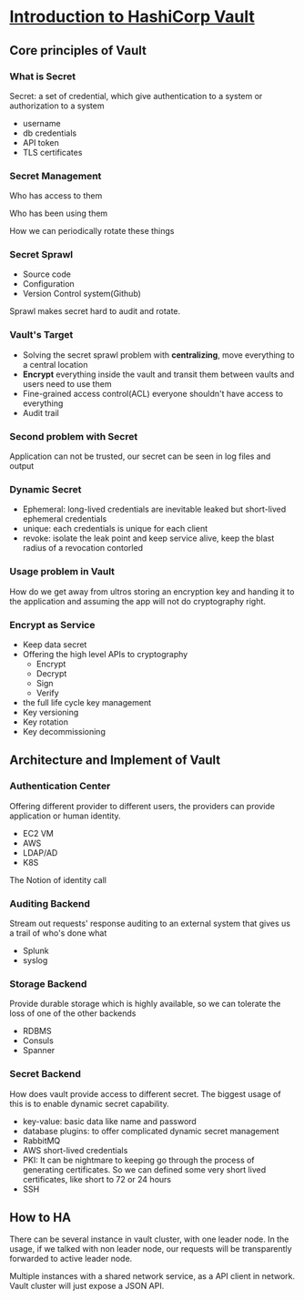 # [Introduction to HashiCorp Vault](https://www.youtube.com/watch?v=VYfl-DpZ5wM&ab_channel=HashiCorp)

## Core principles of Vault

### What is Secret

Secret: a set of credential, which give authentication to a system or authorization to a system

- username
- db credentials
- API token
- TLS certificates

### Secret Management

Who has access to them

Who has been using them

How we can periodically rotate these things

### Secret Sprawl

- Source code
- Configuration
- Version  Control system(Github)

Sprawl makes secret hard to audit and rotate.

### Vault's Target

- Solving the secret sprawl problem with **centralizing**, move everything to a central location
- **Encrypt** everything inside the vault and transit them between vaults and users need to use them
- Fine-grained access control(ACL) everyone shouldn't have access to everything
- Audit trail

### Second problem with Secret

Application can not be trusted, our secret can be seen in log files and output

### Dynamic Secret

- Ephemeral: long-lived credentials are inevitable leaked but short-lived ephemeral credentials 
- unique: each credentials is unique for each client
- revoke: isolate the leak point and keep service alive, keep the blast radius of a revocation contorled

### Usage problem in Vault

How do we get away from ultros storing an encryption key and handing it to the application and assuming the app will  not do cryptography right.

### Encrypt as Service

- Keep data secret
- Offering the high level APIs to cryptography
  - Encrypt
  - Decrypt
  - Sign
  - Verify
-  the full life cycle key management
  - Key versioning
  - Key rotation
  - Key decommissioning

## Architecture and Implement of Vault

### Authentication Center

Offering different provider to different users, the providers can provide application or human identity.

- EC2 VM
- AWS
- LDAP/AD
- K8S

The Notion of identity call

### Auditing Backend

Stream out requests' response auditing to an external system that gives us a trail of who's done what

- Splunk
- syslog

### Storage Backend

Provide durable storage which is highly available, so we can tolerate the loss of one of the other backends

- RDBMS
- Consuls
- Spanner

### Secret Backend

How does vault provide access to different secret. The biggest usage of this is to enable dynamic secret capability.

- key-value: basic data like name and password
- database plugins: to offer complicated dynamic secret management
- RabbitMQ
- AWS short-lived credentials
- PKI: It can be nightmare to keeping go through the process of generating certificates. So we can defined some very short lived certificates, like short to 72 or 24 hours
- SSH

## How to HA

There can be several instance in vault cluster, with one leader node. In the usage, if we talked with non leader node, our requests will be transparently forwarded to active leader node.

 Multiple instances with a shared network service, as a API client in network. Vault cluster will just expose a JSON API.